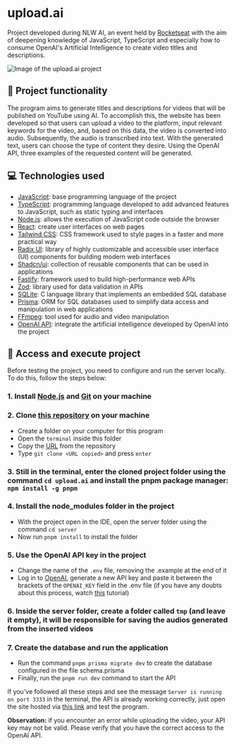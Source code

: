 # upload.ai
Project developed during NLW AI, an event held by [Rocketseat](https://www.rocketseat.com.br/) with the aim of deepening knowledge of JavaScript, TypeScript and especially how to consume OpenAI's Artificial Intelligence to create video titles and descriptions.

![Image of the upload.ai project](https://github.com/ArturColen/upload.ai/assets/96635074/5700c645-f8ae-4697-8c72-728e9d74d852)

## 🔨 Project functionality
The program aims to generate titles and descriptions for videos that will be published on YouTube using AI. To accomplish this, the website has been developed so that users can upload a video to the platform, input relevant keywords for the video, and, based on this data, the video is converted into audio. Subsequently, the audio is transcribed into text. With the generated text, users can choose the type of content they desire. Using the OpenAI API, three examples of the requested content will be generated.

## 💻 Technologies used 
* [JavaScript](https://developer.mozilla.org/pt-BR/docs/Web/JavaScript): base programming language of the project
* [TypeScript](https://www.typescriptlang.org/pt/docs/): programming language developed to add advanced features to JavaScript, such as static typing and interfaces
* [Node.js](https://nodejs.org/pt-br/docs): allows the execution of JavaScript code outside the browser
* [React](https://pt-br.react.dev/blog/2023/03/16/introducing-react-dev): create user interfaces on web pages
* [Tailwind CSS](https://v2.tailwindcss.com/docs): CSS framework used to style pages in a faster and more practical way
* [Radix UI](https://www.radix-ui.com/primitives/docs/overview/introduction): library of highly customizable and accessible user interface (UI) components for building modern web interfaces
* [Shadcn/ui](https://ui.shadcn.com/docs): collection of reusable components that can be used in applications
* [Fastify](https://fastify.dev/docs/latest/): framework used to build high-performance web APIs
* [Zod](https://zod.dev/): library used for data validation in APIs
* [SQLite](https://www.sqlite.org/docs.html): C language library that implements an embedded SQL database
* [Prisma](https://www.prisma.io/docs): ORM for SQL databases used to simplify data access and manipulation in web applications
* [FFmpeg](https://ffmpeg.org/ffmpeg.html): tool used for audio and video manipulation
* [OpenAI API](https://platform.openai.com/docs/introduction): integrate the artificial intelligence developed by OpenAI into the project

## 📁 Access and execute project
Before testing the project, you need to configure and run the server locally. To do this, follow the steps below:
### 1. Install [Node.js](https://nodejs.org/en/download) and [Git](https://git-scm.com/downloads) on your machine

### 2. Clone [this repository](https://github.com/ArturColen/upload.ai) on your machine
* Create a folder on your computer for this program
* Open the `terminal` inside this folder
* Copy the [URL](https://github.com/ArturColen/upload.ai.git) from the repository
* Type `git clone <URL copied>` and press `enter`

### 3. Still in the terminal, enter the cloned project folder using the command `cd upload.ai` and install the pnpm package manager: `npm install -g pnpm`

### 4. Install the node_modules folder in the project
* With the project open in the IDE, open the server folder using the command `cd server`
* Now run `pnpm install` to install the folder

### 5. Use the OpenAI API key in the project
* Change the name of the `.env` file, removing the .example at the end of it
* Log in to [OpenAI](https://openai.com/), generate a new API key and paste it between the brackets of the `OPENAI_KEY` field in the .env file (if you have any doubts about this process, watch [this](https://youtu.be/Zu2WGmfM0Gk?si=EaMB_wUl0_F--yuo) tutorial)

### 6. Inside the server folder, create a folder called `tmp` (and leave it empty), it will be responsible for saving the audios generated from the inserted videos

### 7. Create the database and run the application
* Run the command `pnpm prisma migrate dev` to create the database configured in the file schema.prisma
* Finally, run the `pnpm run dev` command to start the API

If you've followed all these steps and see the message `Server is running on port 3333` in the terminal, the API is already working correctly, just open the site hosted via [this link](https://upload-ai-arturbomtempo.vercel.app/) and test the program.

**Observation:** if you encounter an error while uploading the video, your API key may not be valid. Please verify that you have the correct access to the OpenAI API.
